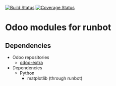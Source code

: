 [![Build Status](https://travis-ci.org/OCA/runbot-addons.svg?branch=13.0)](https://travis-ci.org/OCA/runbot-addons)
[![Coverage Status](https://coveralls.io/repos/OCA/runbot-addons/badge.svg?branch=13.0&service=github)](https://coveralls.io/github/OCA/runbot-addons?branch=13.0)

Odoo modules for runbot
========================

Dependencies
------------
* Odoo repositories
     * [odoo-extra](https://github.com/odoo/odoo-extra)
* Dependencies
     * Python
         * matplotlib (through runbot)



